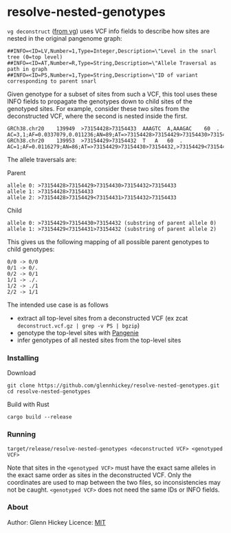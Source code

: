 resolve-nested-genotypes
=====

`vg deconstruct` ([from vg](https://github.com/vgteam/vg)) uses VCF info fields to describe how sites are nested in the original pangenome graph:

```
##INFO=<ID=LV,Number=1,Type=Integer,Description=\"Level in the snarl tree (0=top level)
##INFO=<ID=AT,Number=R,Type=String,Description=\"Allele Traversal as path in graph
##INFO=<ID=PS,Number=1,Type=String,Description=\"ID of variant corresponding to parent snarl
```

Given genotype for a subset of sites from such a VCF, this tool uses these INFO fields to propagate the genotypes down to child sites of the genotyped sites.  For example, consider these two sites from the deconstructed VCF, where the second is nested inside the first. 

```
GRCh38.chr20	139949	>73154428>73154433	AAAGTC	A,AAAGAC	60	.	AC=3,1;AF=0.0337079,0.011236;AN=89;AT=>73154428>73154429>73154430>73154432>73154433,>73154428>73154433,>73154428>73154429<73154431>73154432>73154433;LV=0;
GRCh38.chr20	139953	>73154429>73154432	T	A	60	.	AC=1;AF=0.0116279;AN=86;AT=>73154429>73154430>73154432,>73154429<73154431>73154432;LV=1;PS=>73154428>73154433
```

The allele traversals are:

Parent
```
allele 0: >73154428>73154429>73154430>73154432>73154433
allele 1: >73154428>73154433
allele 2: >73154428>73154429<73154431>73154432>73154433
```

Child
```
allele 0: >73154429>73154430>73154432 (substring of parent allele 0)
allele 1: >73154429<73154431>73154432 (substring of parent allele 2)
```

This gives us the following mapping of all possible parent genotypes to child genotypes:
```
0/0 -> 0/0
0/1 -> 0/.
0/2 -> 0/1
1/1 -> ./.
1/2 -> ./1
2/2 -> 1/1
```

The intended use case is as follows
* extract all top-level sites from a deconstructed VCF (ex zcat `deconstruct.vcf.gz | grep -v PS | bgzip`)
* genotype the top-level sites with [Pangenie](https://bitbucket.org/jana_ebler/pangenie/src/master/)
* infer genotypes of all nested sites from the top-level sites

### Installing

Download 
```
git clone https://github.com/glennhickey/resolve-nested-genotypes.git
cd resolve-nested-genotypes
```

Build with Rust
```
cargo build --release 
```

### Running

`target/release/resolve-nested-genotypes <deconstructed VCF> <genotyped VCF>`

Note that sites in the `<genotyped VCF>` must have the exact same alleles in the exact same order as sites in the deconstructed VCF.  Only the coordinates are used to map between the two files, so inconsistencies may not be caught.  `<genotyped VCF>` does not need the same IDs or INFO fields. 

### About

Author: Glenn Hickey
Licence: [MIT](LICENCE)

